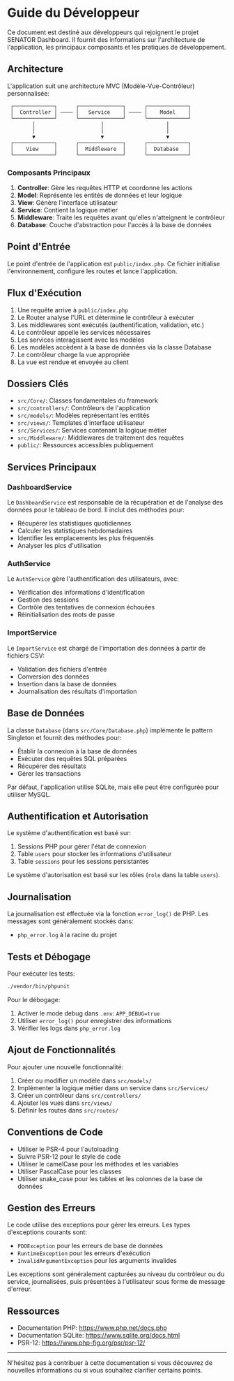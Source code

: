 # Guide du Développeur

Ce document est destiné aux développeurs qui rejoignent le projet SENATOR Dashboard. Il fournit des informations sur l'architecture de l'application, les principaux composants et les pratiques de développement.

## Architecture

L'application suit une architecture MVC (Modèle-Vue-Contrôleur) personnalisée:

```
 ┌─────────────┐      ┌──────────────┐      ┌─────────────┐
 │  Controller │ ──── │   Service    │ ──── │    Model    │
 └─────────────┘      └──────────────┘      └─────────────┘
        │                     │                    │
        │                     │                    │
        ▼                     ▼                    ▼
 ┌─────────────┐      ┌──────────────┐      ┌─────────────┐
 │    View     │      │  Middleware  │      │  Database   │
 └─────────────┘      └──────────────┘      └─────────────┘
```

### Composants Principaux

1. **Controller**: Gère les requêtes HTTP et coordonne les actions
2. **Model**: Représente les entités de données et leur logique
3. **View**: Génère l'interface utilisateur
4. **Service**: Contient la logique métier
5. **Middleware**: Traite les requêtes avant qu'elles n'atteignent le contrôleur
6. **Database**: Couche d'abstraction pour l'accès à la base de données

## Point d'Entrée

Le point d'entrée de l'application est `public/index.php`. Ce fichier initialise l'environnement, configure les routes et lance l'application.

## Flux d'Exécution

1. Une requête arrive à `public/index.php`
2. Le Router analyse l'URL et détermine le contrôleur à exécuter
3. Les middlewares sont exécutés (authentification, validation, etc.)
4. Le contrôleur appelle les services nécessaires
5. Les services interagissent avec les modèles
6. Les modèles accèdent à la base de données via la classe Database
7. Le contrôleur charge la vue appropriée
8. La vue est rendue et envoyée au client

## Dossiers Clés

- `src/Core/`: Classes fondamentales du framework
- `src/controllers/`: Contrôleurs de l'application
- `src/models/`: Modèles représentant les entités
- `src/views/`: Templates d'interface utilisateur
- `src/Services/`: Services contenant la logique métier
- `src/Middleware/`: Middlewares de traitement des requêtes
- `public/`: Ressources accessibles publiquement

## Services Principaux

### DashboardService

Le `DashboardService` est responsable de la récupération et de l'analyse des données pour le tableau de bord. Il inclut des méthodes pour:

- Récupérer les statistiques quotidiennes
- Calculer les statistiques hebdomadaires
- Identifier les emplacements les plus fréquentés
- Analyser les pics d'utilisation

### AuthService

Le `AuthService` gère l'authentification des utilisateurs, avec:

- Vérification des informations d'identification
- Gestion des sessions
- Contrôle des tentatives de connexion échouées
- Réinitialisation des mots de passe

### ImportService

Le `ImportService` est chargé de l'importation des données à partir de fichiers CSV:

- Validation des fichiers d'entrée
- Conversion des données
- Insertion dans la base de données
- Journalisation des résultats d'importation

## Base de Données

La classe `Database` (dans `src/Core/Database.php`) implémente le pattern Singleton et fournit des méthodes pour:

- Établir la connexion à la base de données
- Exécuter des requêtes SQL préparées
- Récupérer des résultats
- Gérer les transactions

Par défaut, l'application utilise SQLite, mais elle peut être configurée pour utiliser MySQL.

## Authentification et Autorisation

Le système d'authentification est basé sur:

1. Sessions PHP pour gérer l'état de connexion
2. Table `users` pour stocker les informations d'utilisateur
3. Table `sessions` pour les sessions persistantes

Le système d'autorisation est basé sur les rôles (`role` dans la table `users`).

## Journalisation

La journalisation est effectuée via la fonction `error_log()` de PHP. Les messages sont généralement stockés dans:

- `php_error.log` à la racine du projet

## Tests et Débogage

Pour exécuter les tests:
```bash
./vendor/bin/phpunit
```

Pour le débogage:
1. Activer le mode debug dans `.env`: `APP_DEBUG=true`
2. Utiliser `error_log()` pour enregistrer des informations
3. Vérifier les logs dans `php_error.log`

## Ajout de Fonctionnalités

Pour ajouter une nouvelle fonctionnalité:

1. Créer ou modifier un modèle dans `src/models/`
2. Implémenter la logique métier dans un service dans `src/Services/`
3. Créer un contrôleur dans `src/controllers/`
4. Ajouter les vues dans `src/views/`
5. Définir les routes dans `src/routes/`

## Conventions de Code

- Utiliser le PSR-4 pour l'autoloading
- Suivre PSR-12 pour le style de code
- Utiliser le camelCase pour les méthodes et les variables
- Utiliser PascalCase pour les classes
- Utiliser snake_case pour les tables et les colonnes de la base de données

## Gestion des Erreurs

Le code utilise des exceptions pour gérer les erreurs. Les types d'exceptions courants sont:

- `PDOException` pour les erreurs de base de données
- `RuntimeException` pour les erreurs d'exécution
- `InvalidArgumentException` pour les arguments invalides

Les exceptions sont généralement capturées au niveau du contrôleur ou du service, journalisées, puis présentées à l'utilisateur sous forme de message d'erreur.

## Ressources

- Documentation PHP: https://www.php.net/docs.php
- Documentation SQLite: https://www.sqlite.org/docs.html
- PSR-12: https://www.php-fig.org/psr/psr-12/

---

N'hésitez pas à contribuer à cette documentation si vous découvrez de nouvelles informations ou si vous souhaitez clarifier certains points. 